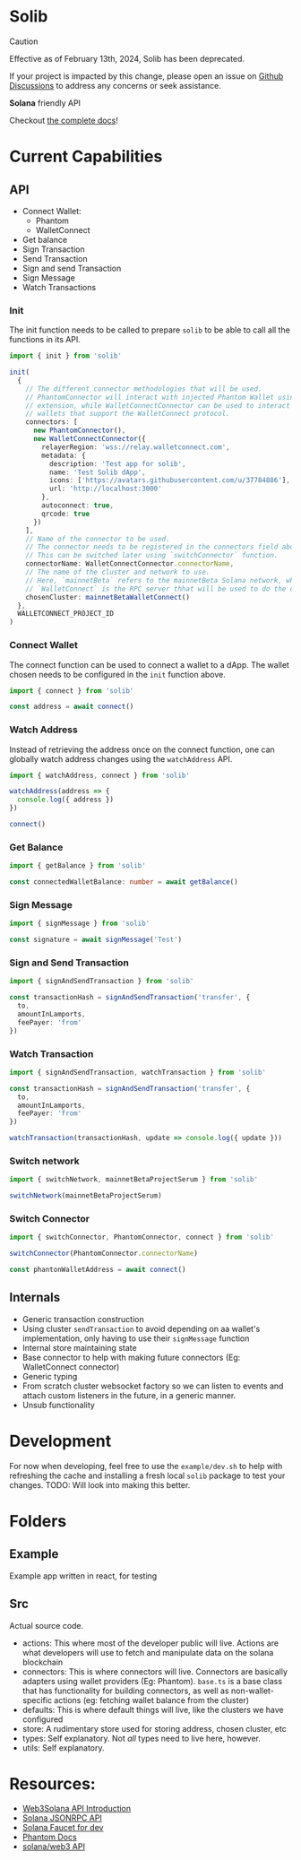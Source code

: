 # Solib

> [!CAUTION]
> Effective as of February 13th, 2024, Solib has been deprecated.
>
> If your project is impacted by this change, please open an issue on [Github Discussions](https://github.com/orgs/WalletConnect/discussions) to address any concerns or seek assistance.

**Solana** friendly API

Checkout [the complete docs](https://solib-docs.vercel.app)!

# Current Capabilities

## API

- Connect Wallet:
  - Phantom
  - WalletConnect
- Get balance
- Sign Transaction
- Send Transaction
- Sign and send Transaction
- Sign Message
- Watch Transactions

### Init

The init function needs to be called to prepare `solib` to be able to call all
the functions in its API.

```ts
import { init } from 'solib'

init(
  {
    // The different connector methodologies that will be used.
    // PhantomConnector will interact with injected Phantom Wallet using browser
    // extension, while WalletConnectConnector can be used to interact with all
    // wallets that support the WalletConnect protocol.
    connectors: [
      new PhantomConnector(),
      new WalletConnectConnector({
        relayerRegion: 'wss://relay.walletconnect.com',
        metadata: {
          description: 'Test app for solib',
          name: 'Test Solib dApp',
          icons: ['https://avatars.githubusercontent.com/u/37784886'],
          url: 'http://localhost:3000'
        },
        autoconnect: true,
        qrcode: true
      })
    ],
    // Name of the connector to be used.
    // The connector needs to be registered in the connectors field above.
    // This can be switched later using `switchConnector` function.
    connectorName: WalletConnectConnector.connectorName,
    // The name of the cluster and network to use.
    // Here, `mainnetBeta` refers to the mainnetBeta Solana network, while
    // `WalletConnect` is the RPC server thhat will be used to do the communication
    chosenCluster: mainnetBetaWalletConnect()
  },
  WALLETCONNECT_PROJECT_ID
)
```

### Connect Wallet

The connect function can be used to connect a wallet to a dApp. The wallet
chosen needs to be configured in the `init` function above.

```ts
import { connect } from 'solib'

const address = await connect()
```

### Watch Address

Instead of retrieving the address once on the connect function, one can globally
watch address changes using the `watchAddress` API.

```ts
import { watchAddress, connect } from 'solib'

watchAddress(address => {
  console.log({ address })
})

connect()
```

### Get Balance

```ts
import { getBalance } from 'solib'

const connectedWalletBalance: number = await getBalance()
```

### Sign Message

```ts
import { signMessage } from 'solib'

const signature = await signMessage('Test')
```

### Sign and Send Transaction

```ts
import { signAndSendTransaction } from 'solib'

const transactionHash = signAndSendTransaction('transfer', {
  to,
  amountInLamports,
  feePayer: 'from'
})
```

### Watch Transaction

```ts
import { signAndSendTransaction, watchTransaction } from 'solib'

const transactionHash = signAndSendTransaction('transfer', {
  to,
  amountInLamports,
  feePayer: 'from'
})

watchTransaction(transactionHash, update => console.log({ update }))
```

### Switch network

```ts
import { switchNetwork, mainnetBetaProjectSerum } from 'solib'

switchNetwork(mainnetBetaProjectSerum)
```

### Switch Connector

```ts
import { switchConnector, PhantomConnector, connect } from 'solib'

switchConnector(PhantomConnector.connectorName)

const phantonWalletAddress = await connect()
```

## Internals

- Generic transaction construction
- Using cluster `sendTransaction` to avoid depending on aa wallet's
  implementation, only having to use their `signMessage` function
- Internal store maintaining state
- Base connector to help with making future connectors (Eg: WalletConnect
  connector)
- Generic typing
- From scratch cluster websocket factory so we can listen to events and attach
  custom listeners in the future, in a generic manner.
- Unsub functionality

# Development

For now when developing, feel free to use the `example/dev.sh` to help with
refreshing the cache and installing a fresh local `solib` package to test your
changes. TODO: Will look into making this better.

# Folders

## Example

Example app written in react, for testing

## Src

Actual source code.

- actions: This where most of the developer public will live. Actions are what
  developers will use to fetch and manipulate data on the solana blockchain
- connectors: This is where connectors will live. Connectors are basically
  adapters using wallet providers (Eg: Phantom). `base.ts` is a base class that
  has functionality for building connectors, as well as non-wallet-specific
  actions (eg: fetching wallet balance from the cluster)
- defaults: This is where default things will live, like the clusters we have
  configured
- store: A rudimentary store used for storing address, chosen cluster, etc
- types: Self explanatory. Not _all_ types need to live here, however.
- utils: Self explanatory.

# Resources:

- [Web3Solana API Introduction](https://docs.solana.com/developing/clients/javascript-api)
- [Solana JSONRPC API](https://docs.solana.com/developing/clients/jsonrpc-api)
- [Solana Faucet for dev](https://solfaucet.com/)
- [Phantom Docs](https://docs.phantom.app/integrating/extension-and-in-app-browser-web-apps/establishing-a-connection)
- [solana/web3 API](https://solana-labs.github.io/solana-web3.js/modules.html)
